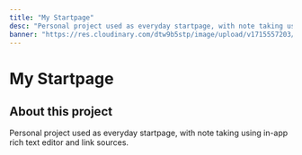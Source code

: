 ```yaml
---
title: "My Startpage"
desc: "Personal project used as everyday startpage, with note taking using in-app rich text editor and link sources."
banner: "https://res.cloudinary.com/dtw9b5stp/image/upload/v1715557203/portfolioassets/ojpdj2qv697fdczliuvs.png"
---
```


# My Startpage

## About this project

Personal project used as everyday startpage, with note taking using in-app rich text editor and link sources.
